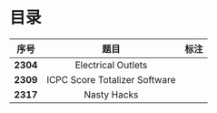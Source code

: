 # 目录

| 序号 | 题目 | 标注 |
| :-: | :-: | :-: |
| **2304** | Electrical Outlets |  |
| **2309** | ICPC Score Totalizer Software |  |
| **2317** | Nasty Hacks |  |
